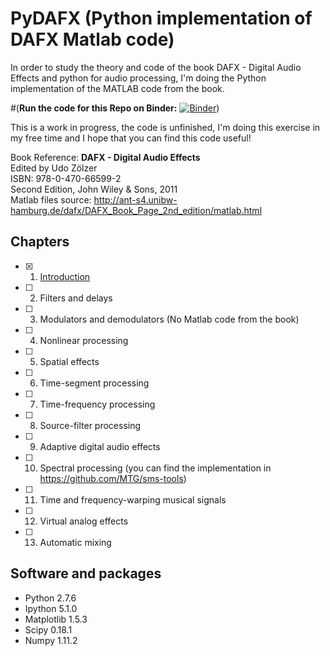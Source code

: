 PyDAFX (Python implementation of DAFX Matlab code)
========================================================== 

In order to study the theory and code of the book DAFX - Digital Audio Effects and python for audio processing,
I'm doing the Python implementation of the MATLAB code from the book.

#(<b>Run the code for this Repo on Binder:</b> [![Binder](http://mybinder.org/badge.svg)](http://mybinder.org:/repo/joserzapata/pydafx))

This is a work in progress, the code is unfinished,  I'm doing this exercise in my free time and I hope that you can find this code useful!

Book Reference:
<b>DAFX - Digital Audio Effects</b> <br>
Edited by Udo Zölzer<br>
ISBN: 978-0-470-66599-2<br>
Second Edition, John Wiley & Sons, 2011<br>
Matlab files source: http://ant-s4.unibw-hamburg.de/dafx/DAFX_Book_Page_2nd_edition/matlab.html

Chapters
--------
- [X] 1. [Introduction](01_Introduction)
 	
- [ ] 2. Filters and delays

- [ ] 3. Modulators and demodulators (No Matlab code from the book) 
 
- [ ] 4. Nonlinear processing
 	
- [ ] 5. Spatial effects
 	
- [ ] 6. Time-segment processing

- [ ] 7. Time-frequency processing

- [ ] 8. Source-filter processing
 	
- [ ] 9. Adaptive digital audio effects
 	
- [ ] 10. Spectral processing (you can find the implementation in https://github.com/MTG/sms-tools)
 	
- [ ] 11. Time and frequency-warping musical signals
 	
- [ ] 12. Virtual analog effects

- [ ] 13. Automatic mixing

Software and packages
---------------------
- Python 2.7.6
- Ipython 5.1.0
- Matplotlib 1.5.3
- Scipy 0.18.1
- Numpy 1.11.2
